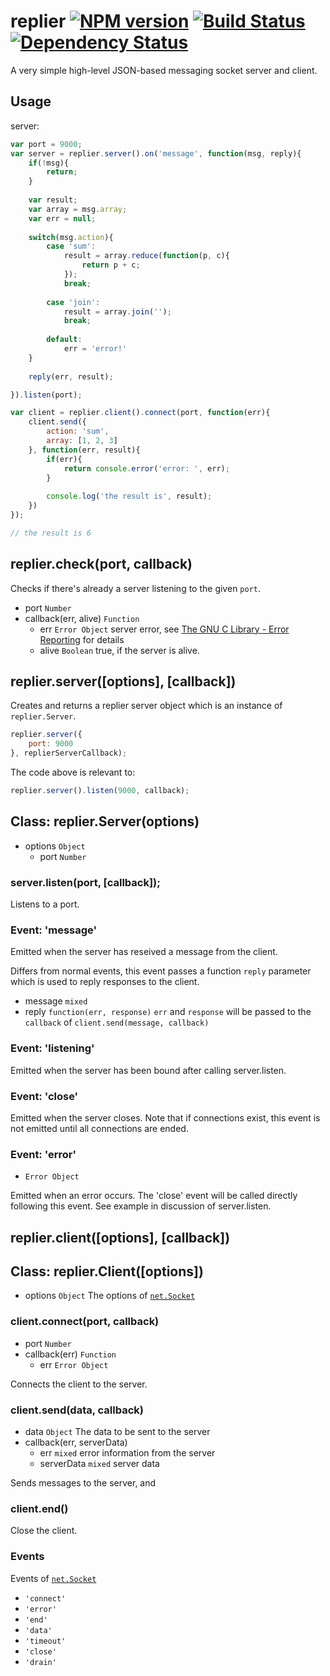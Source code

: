# replier [![NPM version](https://badge.fury.io/js/replier.png)](http://badge.fury.io/js/replier) [![Build Status](https://travis-ci.org/kaelzhang/node-replier.png?branch=master)](https://travis-ci.org/kaelzhang/node-replier) [![Dependency Status](https://gemnasium.com/kaelzhang/node-replier.png)](https://gemnasium.com/kaelzhang/node-replier)

A very simple high-level JSON-based messaging socket server and client.

## Usage

server:

```js
var port = 9000;
var server = replier.server().on('message', function(msg, reply){
	if(!msg){
		return;
	}
	
	var result;
	var array = msg.array;
	var err = null;
	
	switch(msg.action){
	    case 'sum':
	        result = array.reduce(function(p, c){
	        	return p + c;
	        });
	        break;
	        
	    case 'join':
	        result = array.join('');
	        break;
	        
	    default:
	    	err = 'error!'
	}
	
	reply(err, result);

}).listen(port);

var client = replier.client().connect(port, function(err){
    client.send({
        action: 'sum',
        array: [1, 2, 3]
    }, function(err, result){
        if(err){
        	return console.error('error: ', err);
        }
        
        console.log('the result is', result);
    })
});

// the result is 6
```


## replier.check(port, callback)

Checks if there's already a server listening to the given `port`.

- port `Number`
- callback(err, alive) `Function`
	- err `Error Object` server error, see [The GNU C Library - Error Reporting](http://www.chemie.fu-berlin.de/chemnet/use/info/libc/libc_2.html) for details
	- alive `Boolean` true, if the server is alive.

## replier.server([options], [callback])

Creates and returns a replier server object which is an instance of `replier.Server`.

```js
replier.server({
	port: 9000
}, replierServerCallback);
```

The code above is relevant to:

```js
replier.server().listen(9000, callback);
```

## Class: replier.Server(options)

- options `Object`
	- port `Number` 
	
### server.listen(port, [callback]);

Listens to a port.

### Event: 'message'

Emitted when the server has reseived a message from the client. 

Differs from normal events, this event passes a function `reply` parameter which is used to reply responses to the client.

- message `mixed` 
- reply `function(err, response)` `err` and `response` will be passed to the `callback` of `client.send(message, callback)` 

### Event: 'listening'

Emitted when the server has been bound after calling server.listen.

### Event: 'close'

Emitted when the server closes. Note that if connections exist, this event is not emitted until all connections are ended.

### Event: 'error'

- `Error Object`

Emitted when an error occurs. The 'close' event will be called directly following this event. See example in discussion of server.listen.


## replier.client([options], [callback])

## Class: replier.Client([options])

- options `Object` The options of [`net.Socket`](http://nodejs.org/api/net.html#net_new_net_socket_options)

### client.connect(port, callback)

- port `Number`
- callback(err) `Function`
	- err `Error Object`
	
Connects the client to the server. 


### client.send(data, callback)

- data `Object` The data to be sent to the server
- callback(err, serverData)
	- err `mixed` error information from the server
	- serverData `mixed` server data 
	
Sends messages to the server, and 

### client.end()

Close the client.

### Events

Events of [`net.Socket`](http://nodejs.org/api/net.html#net_event_connect)

- `'connect'`
- `'error'`
- `'end'`
- `'data'`
- `'timeout'`
- `'close'`
- `'drain'`
